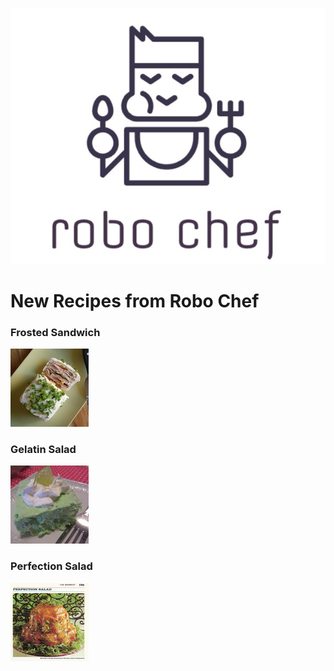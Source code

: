 
![robo](images/robo_chef.jpg)
# New Recipes from Robo Chef


### Frosted Sandwich

[![san](/images/t-frosted-sandwich-loaf.jpg)](https://github.com/FbW-E04-1/80s-recipes-omaralezzi/blob/main/recipes/frosted-sandwich-loaf.md)



### Gelatin Salad

[![lim](/images/t-lime-gelatin-salad.jpg)](https://github.com/FbW-E04-1/80s-recipes-omaralezzi/blob/main/recipes/lime-gelatin-salad.md)



### Perfection Salad

[![sal](/images/t-perfection-salad.jpg)](https://github.com/FbW-E04-1/80s-recipes-omaralezzi/blob/main/recipes/perfection-salad.md)
